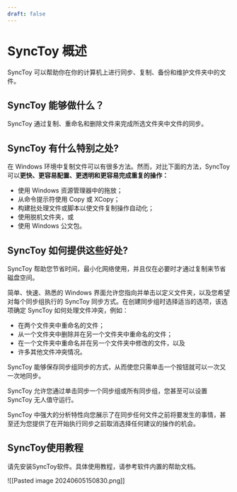 ```yaml
---
draft: false
---
```

# SyncToy 概述

SyncToy 可以帮助你在你的计算机上进行同步、复制、备份和维护文件夹中的文件。

## SyncToy 能够做什么？

SyncToy 通过复制、重命名和删除文件来完成所选文件夹中文件的同步。

## SyncToy 有什么特别之处?

在 Windows 环境中复制文件可以有很多方法。然而，对比下面的方法，SyncToy 可以**更快、更容易配置、更透明和更容易完成重复的操作：**

- 使用 Windows 资源管理器中的拖放；
- 从命令提示符使用 Copy 或 XCopy；
- 构建批处理文件或脚本以使文件复制操作自动化；
- 使用脱机文件夹，或
- 使用 Windows 公文包。

## SyncToy 如何提供这些好处?

SyncToy 帮助您节省时间，最小化网络使用，并且仅在必要时才通过复制来节省磁盘空间。

简单、快速、熟悉的 Windows 界面允许您指向并单击以定义文件夹，以及您希望对每个同步组执行的 SyncToy 同步方式。在创建同步组时选择适当的选项，该选项确定 SyncToy 如何处理文件冲突，例如：

- 在两个文件夹中重命名的文件；
- 从一个文件夹中删除并在另一个文件夹中重命名的文件；
- 在一个文件夹中重命名并在另一个文件夹中修改的文件，以及
- 许多其他文件冲突情况。

SyncToy 能够保存同步组同步的方式，从而使您只需单击一个按钮就可以一次又一次地同步。

SyncToy 允许您通过单击同步一个同步组或所有同步组，您甚至可以设置 SyncToy 无人值守运行。

SyncToy 中强大的分析特性向您展示了在同步任何文件之前将要发生的事情，甚至还为您提供了在开始执行同步之前取消选择任何建议的操作的机会。

## SyncToy使用教程

请先安装SyncToy软件。具体使用教程，请参考软件内置的帮助文档。

![[Pasted image 20240605150830.png]]